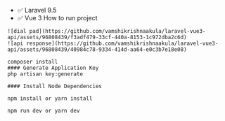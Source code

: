 
- ✅ Laravel 9.5
- ✅ Vue 3
How to run project

```![jjjj](https://github.com/vamshikrishnaakula/laravel-vue3-api/assets/96808439/f5eca292-bce9-4a52-a430-966aa5da14b8)
![dial pad](https://github.com/vamshikrishnaakula/laravel-vue3-api/assets/96808439/f3adf479-33cf-440a-8153-1c972dba2c6d)
![api response](https://github.com/vamshikrishnaakula/laravel-vue3-api/assets/96808439/40984c78-9334-414d-aa64-e0c3b7e18e08)

composer install
#### Generate Application Key
php artisan key:generate

#### Install Node Dependencies

npm install or yarn install

npm run dev or yarn dev
